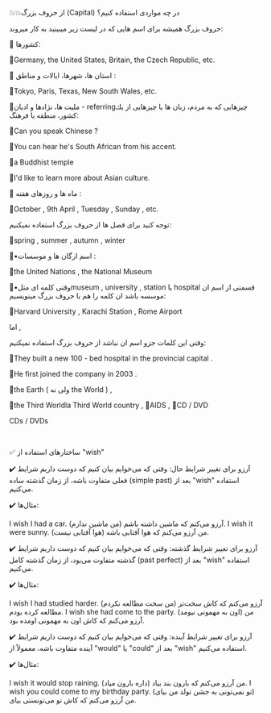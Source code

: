 💥💥از حروف بزرگ (Capital) در چه مواردى استفاده كنيم؟


حروف بزرگ هميشه براى اسم هايى كه در ليست زير ميبينيد به كار ميروند:

🔷 كشورها:

📌Germany, the United States, Britain, the Czech Republic, etc. 

🔷 استان ها، شهرها، ايالات و مناطق : 

📌Tokyo, Paris, Texas, New South Wales, etc. 



🔷مليت ها، نژادها و اديان - referringچيزهايى كه به مردم، زبان ها يا چيزهايى از يك كشور، منطقه يا فرهنگ:

📌Can you speak Chinese ? 

📌You can hear he's South African from his accent.

📌a Buddhist temple 


📌I'd like to learn more about Asian culture. 

🔷 ماه ها و روزهاى هفته : 

📌October , 9th April , Tuesday , Sunday , etc. 

توجه كنيد براى فصل ها از حروف بزرگ استفاده نميكنيم: 

📌spring , summer , autumn , winter 

🔷•اسم ارگان ها و موسسات : 

📌the United Nations , the National Museum 

🔷•وقتى كلمه اى مثلmuseum , university , station يا hospital قسمتى از اسم ان موسسه باشد ان كلمه را هم با حروف بزرگ مينويسيم:
 
📌Harvard University , Karachi Station , Rome Airport 

اما , 

وقتى اين كلمات جزو اسم ان نباشد از حروف بزرگ استفاده نميكنيم: 

📌They built a new 100 - bed hospital in the provincial capital . 

📌He first joined the company in 2003 . 



📌the Earth ( ولى نه the World ) , 

📌the Third Worldla Third World country , 
📌AIDS , 
📌CD / DVD 

CDs / DVDs


<br>


✅ ساختارهای استفاده از "wish"

✔️ آرزو برای تغییر شرایط حال:
وقتی که می‌خوایم بیان کنیم که دوست داریم شرایط فعلی متفاوت باشه، از زمان گذشته ساده (simple past) بعد از "wish" استفاده می‌کنیم.

✔️ مثال‌ها:

I wish I had a car. 
(من ماشین ندارم) آرزو می‌کنم که ماشین داشته باشم.
I wish it were sunny.
(هوا آفتابی نیست) من آرزو می‌کنم که هوا آفتابی باشه.

✔️ آرزو برای تغییر شرایط گذشته:
وقتی که می‌خوایم بیان کنیم که دوست داریم شرایط گذشته متفاوت می‌بود، از زمان گذشته کامل (past perfect) بعد از "wish" استفاده می‌کنیم.

✔️ مثال‌ها:

I wish I had studied harder.
(من سخت مطالعه نکردم) آرزو می‌کنم که کاش سخت‌تر مطالعه کرده بودم.
I wish she had come to the party.
(اون به مهمونی نیومد) من آرزو می‌کنم که کاش اون به مهمونی اومده بود.

✔️ آرزو برای تغییر شرایط آینده:
وقتی که می‌خوایم بیان کنیم که دوست داریم شرایط آینده متفاوت باشه، معمولاً از "would" یا "could" بعد از "wish" استفاده می‌کنیم.

✔️ مثال‌ها:

I wish it would stop raining.
(داره بارون میاد) من آرزو می‌کنم که بارون بند بیاد.
I wish you could come to my birthday party.
(تو نمی‌تونی به جشن تولد من بیای) من آرزو می‌کنم که کاش تو می‌تونستی بیای.



